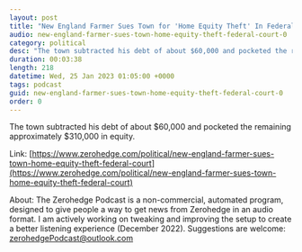 ```yaml
---
layout: post
title: "New England Farmer Sues Town for 'Home Equity Theft' In Federal Court"
audio: new-england-farmer-sues-town-home-equity-theft-federal-court-0
category: political
desc: "The town subtracted his debt of about $60,000 and pocketed the remaining approximately $310,000 in equity."
duration: 00:03:38
length: 218
datetime: Wed, 25 Jan 2023 01:05:00 +0000
tags: podcast
guid: new-england-farmer-sues-town-home-equity-theft-federal-court-0
order: 0
---
```

The town subtracted his debt of about $60,000 and pocketed the remaining approximately $310,000 in equity.

Link: [https://www.zerohedge.com/political/new-england-farmer-sues-town-home-equity-theft-federal-court](https://www.zerohedge.com/political/new-england-farmer-sues-town-home-equity-theft-federal-court)

About: The Zerohedge Podcast is a non-commercial, automated program, designed to give people a way to get news from Zerohedge in an audio format.  I am actively working on tweaking and improving the setup to create a better listening experience (December 2022).  Suggestions are welcome: [zerohedgePodcast@outlook.com](mailto:zerohedgePodcast@outlook.com)